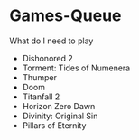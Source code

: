 # Games-Queue
What do I need to play
* Dishonored 2
* Torment: Tides of Numenera
* Thumper
* Doom
* Titanfall 2
* Horizon Zero Dawn
* Divinity: Original Sin
* Pillars of Eternity

